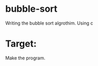 # bubble-sort
Writing the bubble sort algrothim. Using c

# Target:
Make the program. 
  
  
 
 
 
 
 
 
 
 
 
 

